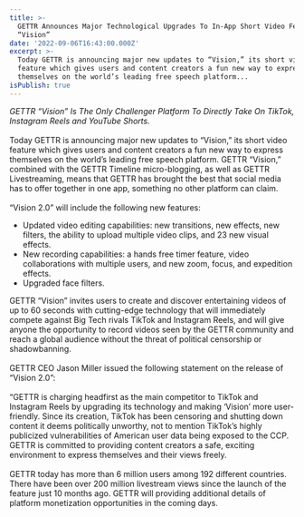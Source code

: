 ```yaml
---
title: >-
  GETTR Announces Major Technological Upgrades To In-App Short Video Feature
  “Vision”
date: '2022-09-06T16:43:00.000Z'
excerpt: >-
  Today GETTR is announcing major new updates to “Vision,” its short video
  feature which gives users and content creators a fun new way to express
  themselves on the world’s leading free speech platform...
isPublish: true
---
```


_GETTR “Vision” Is The Only Challenger Platform To Directly Take On TikTok, Instagram Reels and YouTube Shorts._  
   
Today GETTR is announcing major new updates to “Vision,” its short video feature which gives users and content creators a fun new way to express themselves on the world’s leading free speech platform. GETTR “Vision,” combined with the GETTR Timeline micro-blogging, as well as GETTR Livestreaming, means that GETTR has brought the best that social media has to offer together in one app, something no other platform can claim.  
   
“Vision 2.0” will include the following new features: 

* Updated video editing capabilities: new transitions, new effects, new filters, the ability to upload multiple video clips, and 23 new visual effects.
* New recording capabilities: a hands free timer feature, video collaborations with multiple users, and new zoom, focus, and expedition effects.
* Upgraded face filters.

GETTR “Vision” invites users to create and discover entertaining videos of up to 60 seconds with cutting-edge technology that will immediately compete against Big Tech rivals TikTok and Instagram Reels, and will give anyone the opportunity to record videos seen by the GETTR community and reach a global audience without the threat of political censorship or shadowbanning.  
   
GETTR CEO Jason Miller issued the following statement on the release of “Vision 2.0”:   
   
“GETTR is charging headfirst as the main competitor to TikTok and Instagram Reels by upgrading its technology and making ‘Vision’ more user-friendly. Since its creation, TikTok has been censoring and shutting down content it deems politically unworthy, not to mention TikTok’s highly publicized vulnerabilities of American user data being exposed to the CCP. GETTR is committed to providing content creators a safe, exciting environment to express themselves and their views freely.  
   
GETTR today has more than 6 million users among 192 different countries. There have been over 200 million livestream views since the launch of the feature just 10 months ago. GETTR will providing additional details of platform monetization opportunities in the coming days. 
